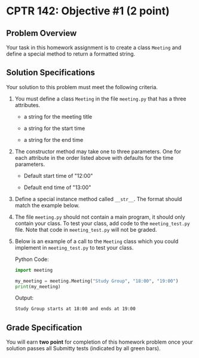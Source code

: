 # CPTR 142: Objective #1 (2 point)

## Problem Overview

Your task in this homework assignment is to create a class `Meeting` and define a special method to return a formatted string.

## Solution Specifications

Your solution to this problem must meet the following criteria.

1. You must define a class `Meeting` in the file `meeting.py` that has a three attributes.

    * a string for the meeting title

    * a string for the start time

    * a string for the end time

1. The constructor method may take one to three parameters. One for each attribute in the order listed above with defaults for the time parameters.

    * Default start time of "12:00"

    * Default end time of "13:00"

1. Define a special instance method called `__str__`. The format should match the example below.

1. The file `meeting.py` should not contain a main program, it should only contain your class. To test your class, add code to the `meeting_test.py` file. Note that code in `meeting_test.py` will not be graded.

1. Below is an example of a call to the `Meeting` class which you could implement in `meeting_test.py` to test your class.

    Python Code:
    ```python
    import meeting

    my_meeting = meeting.Meeting("Study Group", "18:00", "19:00")
    print(my_meeting)
    ```

    Output:
    ```html
    Study Group starts at 18:00 and ends at 19:00
    ```

## Grade Specification

You will earn **two point** for completion of this homework problem once your solution passes all Submitty tests (indicated by all green bars).

